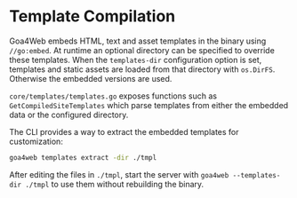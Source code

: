# Template Compilation

Goa4Web embeds HTML, text and asset templates in the binary using `//go:embed`. At
runtime an optional directory can be specified to override these templates. When
the `templates-dir` configuration option is set, templates and static assets are
loaded from that directory with `os.DirFS`. Otherwise the embedded versions are
used.

`core/templates/templates.go` exposes functions such as
`GetCompiledSiteTemplates` which parse templates from either the embedded data or
the configured directory.

The CLI provides a way to extract the embedded templates for customization:

```bash
goa4web templates extract -dir ./tmpl
```

After editing the files in `./tmpl`, start the server with
`goa4web --templates-dir ./tmpl` to use them without rebuilding the binary.

